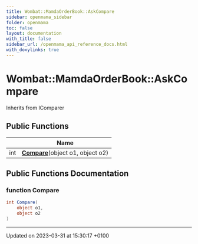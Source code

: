 ```yaml
---
title: Wombat::MamdaOrderBook::AskCompare
sidebar: openmama_sidebar
folder: openmama
toc: false
layout: documentation
with_title: false
sidebar_url: /openmama_api_reference_docs.html
with_doxylinks: true
---
```


# Wombat::MamdaOrderBook::AskCompare





Inherits from IComparer

## Public Functions

|                | Name           |
| -------------- | -------------- |
| int | **[Compare](classWombat_1_1MamdaOrderBook_1_1AskCompare.html#function-compare)**(object o1, object o2) |

## Public Functions Documentation

### function Compare

```csharp
int Compare(
    object o1,
    object o2
)
```


-------------------------------

Updated on 2023-03-31 at 15:30:17 +0100